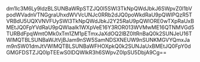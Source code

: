 dm1lc3M6Ly9ldzBLSUNBaWRpSTZJQ0l5SWl3TkNpQWdJbkJ6SWpvZ0l1bVpodWVadnVTNGgraUhxdWVVcUNJc0RRb2dJQ0poWkdRaU9pQWlPQzR5TVRBdU5UQXVNVFUySWl3TkNpQWdJbkJ2Y25RaU9pQWlORE0wTXpRaUxBMEtJQ0FpYVdRaU9pQWlaalk1WXpVeE16Y3ROR013WVMwME16QTNMVGd5TURBdFpqWmtOMk0xTm1ZM1pETmxJaXdOQ2lBZ0ltRnBaQ0k2SUNJeU16TWlMQTBLSUNBaWJtVjBJam9nSW5SamNDSXNEUW9nSUNKMGVYQmxJam9nSW01dmJtVWlMQTBLSUNBaWFHOXpkQ0k2SUNJaUxBMEtJQ0FpY0dGMGFDSTZJQ0lpTEEwS0lDQWlkR3h6SWpvZ0lpSU5DbjA9Cg==
